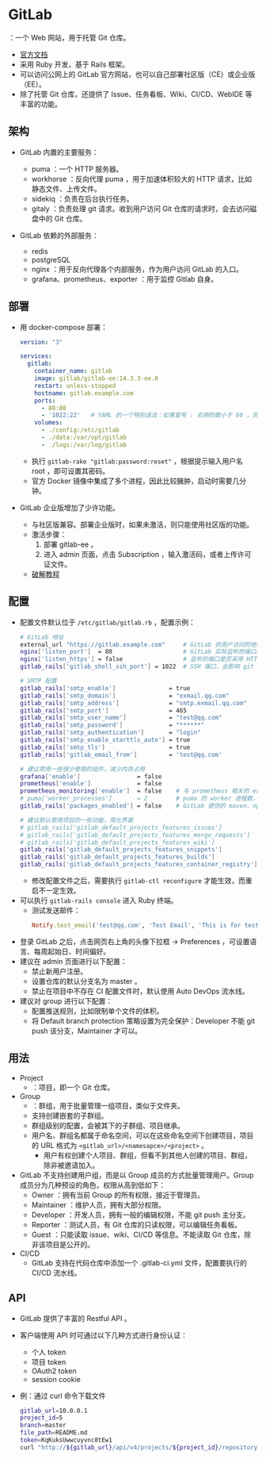 # GitLab

：一个 Web 网站，用于托管 Git 仓库。
- [官方文档](https://docs.gitlab.com/ee/)
- 采用 Ruby 开发，基于 Rails 框架。
- 可以访问公网上的 GitLab 官方网站，也可以自己部署社区版（CE）或企业版（EE）。
- 除了托管 Git 仓库，还提供了 Issue、任务看板、Wiki、CI/CD、WebIDE 等丰富的功能。

## 架构

- GitLab 内置的主要服务：
  - puma ：一个 HTTP 服务器。
  - workhorse ：反向代理 puma ，用于加速体积较大的 HTTP 请求，比如静态文件、上传文件。
  - sidekiq ：负责在后台执行任务。
  - gitaly ：负责处理 git 请求。收到用户访问 Git 仓库的请求时，会去访问磁盘中的 Git 仓库。

- GitLab 依赖的外部服务：
  - redis
  - postgreSQL
  - nginx ：用于反向代理各个内部服务，作为用户访问 GitLab 的入口。
  - grafana、prometheus、exporter ：用于监控 Gitlab 自身。

## 部署

- 用 docker-compose 部署：
  ```yml
  version: "3"

  services:
    gitlab:
      container_name: gitlab
      image: gitlab/gitlab-ee:14.3.3-ee.0
      restart: unless-stopped
      hostname: gitlab.example.com
      ports:
        - 80:80
        - '1022:22'   # YAML 的一个特别语法：如果冒号 : 右侧的数小于 60 ，则视作 60 进制数，此时需要声明为字符串
      volumes:
        - ./config:/etc/gitlab
        - ./data:/var/opt/gitlab
        - ./logs:/var/log/gitlab
  ```
  - 执行 `gitlab-rake "gitlab:password:reset"` ，根据提示输入用户名 root ，即可设置其密码。
  - 官方 Docker 镜像中集成了多个进程，因此比较臃肿，启动时需要几分钟。

- GitLab 企业版增加了少许功能。
  - 与社区版兼容。部署企业版时，如果未激活，则只能使用社区版的功能。
  - 激活步骤：
    1. 部署 gitlab-ee 。
    2. 进入 admin 页面，点击 Subscription ，输入激活码，或者上传许可证文件。
  - [破解教程](https://conf.top/post/506/)

## 配置

- 配置文件默认位于 `/etc/gitlab/gitlab.rb` ，配置示例：
  ```sh
  # GitLab 地址
  external_url "https://gitlab.example.com"     # GitLab 供用户访问的地址，会影响 git clone 地址
  nginx['listen_port']  = 80                    # GitLab 实际监听的端口。默认会根据 external_url 选择监听的端口、协议
  nginx['listen_https'] = false                 # 监听的端口是否采用 HTTPS 协议
  gitlab_rails['gitlab_shell_ssh_port'] = 1022  # SSH 端口，会影响 git clone 地址，不过 GitLab 实际监听的依然是 22 端口

  # SMTP 配置
  gitlab_rails['smtp_enable']               = true
  gitlab_rails['smtp_domain']               = "exmail.qq.com"
  gitlab_rails['smtp_address']              = "smtp.exmail.qq.com"
  gitlab_rails['smtp_port']                 = 465
  gitlab_rails['smtp_user_name']            = "test@qq.com"
  gitlab_rails['smtp_password']             = "******"
  gitlab_rails['smtp_authentication']       = "login"
  gitlab_rails['smtp_enable_starttls_auto'] = true
  gitlab_rails['smtp_tls']                  = true
  gitlab_rails['gitlab_email_from']         = 'test@qq.com'

  # 建议禁用一些很少使用的组件，减少内存占用
  grafana['enable']                = false
  prometheus['enable']             = false
  prometheus_monitoring['enable']  = false    # 与 prometheus 相关的 exporter
  # puma['worker_processes']       = 2        # puma 的 worker 进程数，每个 worker 可能占用 1G 内存，但多个 worker 之间会共享内存
  gitlab_rails['packages_enabled'] = false    # GitLab 提供的 maven、npm、pypi 等仓库

  # 建议默认禁用项目的一些功能，简化界面
  # gitlab_rails['gitlab_default_projects_features_issues']             = true
  # gitlab_rails['gitlab_default_projects_features_merge_requests']     = true
  # gitlab_rails['gitlab_default_projects_features_wiki']               = true
  gitlab_rails['gitlab_default_projects_features_snippets']             = false  # 代码片段
  gitlab_rails['gitlab_default_projects_features_builds']               = false  # CI/CD 功能
  gitlab_rails['gitlab_default_projects_features_container_registry']   = false  # Docker 镜像仓库
  ```
  - 修改配置文件之后，需要执行 `gitlab-ctl reconfigure` 才能生效，而重启不一定生效。
- 可以执行 `gitlab-rails console` 进入 Ruby 终端。
  - 测试发送邮件：
    ```ruby
    Notify.test_email('test@qq.com', 'Test Email', 'This is for test.').deliver_now
    ```
- 登录 GitLab 之后，点击网页右上角的头像下拉框 -> Preferences ，可设置语言、每周起始日、时间偏好。
- 建议在 admin 页面进行以下配置：
  - 禁止新用户注册。
  - 设置仓库的默认分支名为 master 。
  - 禁止在项目中不存在 CI 配置文件时，默认使用 Auto DevOps 流水线。
- 建议对 group 进行以下配置：
  - 配置推送规则，比如限制单个文件的体积。
  - 将 Default branch protection 策略设置为完全保护：Developer 不能 git push 该分支，Maintainer 才可以。

## 用法

- Project
  - ：项目，即一个 Git 仓库。
- Group
  - ：群组，用于批量管理一组项目，类似于文件夹。
  - 支持创建嵌套的子群组。
  - 群组级别的配置，会被其下的子群组、项目继承。
  - 用户名、群组名都属于命名空间，可以在这些命名空间下创建项目，项目的 URL 格式为 `<gitlab_url>/<namesapce>/<project>` 。
    - 用户有权创建个人项目、群组，但看不到其他人创建的项目、群组，除非被邀请加入。
- GitLab 不支持创建用户组，而是以 Group 成员的方式批量管理用户。Group 成员分为几种预设的角色，权限从高到低如下：
  - Owner ：拥有当前 Group 的所有权限，接近于管理员。
  - Maintainer ：维护人员，拥有大部分权限。
  - Developer ：开发人员，拥有一般的编辑权限，不能 git push 主分支。
  - Reporter ：测试人员，有 Git 仓库的只读权限，可以编辑任务看板。
  - Guest ：只能读取 issue、wiki、CI/CD 等信息。不能读取 Git 仓库，除非该项目是公开的。
- CI/CD
  - GitLab 支持在代码仓库中添加一个 .gitlab-ci.yml 文件，配置要执行的 CI/CD 流水线。

## API

- GitLab 提供了丰富的 Restful API 。
- 客户端使用 API 时可通过以下几种方式进行身份认证：
  - 个人 token
  - 项目 token
  - OAuth2 token
  - session cookie

- 例：通过 curl 命令下载文件
  ```sh
  gitlab_url=10.0.0.1
  project_id=5
  branch=master
  file_path=README.md
  token=KqKuksUwwcuyvnc8tEw1
  curl "http://${gitlab_url}/api/v4/projects/${project_id}/repository/files/${file_path}/raw?ref=${branch}&private_token=${token}"
  ```
